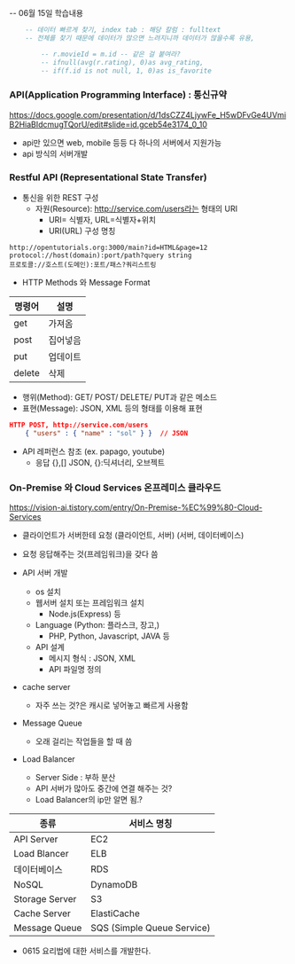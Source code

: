 -- 06월 15일 학습내용
```SQL
	-- 데이터 빠르게 찾기, index tab : 해당 칼럼 : fulltext
	-- 전체를 찾기 때문에 데이터가 많으면 느려지니까 데이터가 많을수록 유용,

		-- r.movieId = m.id -- 같은 걸 붙여라?
		-- ifnull(avg(r.rating), 0)as avg_rating,
        -- if(f.id is not null, 1, 0)as is_favorite
```

### API(Application Programming Interface) : 통신규약
https://docs.google.com/presentation/d/1dsCZZ4LjywFe_H5wDFvGe4UVmiB2HiaBIdcmugTQorU/edit#slide=id.gceb54e3174_0_10
  - api만 있으면 web, mobile 등등 다 하나의 서버에서 지원가능
  - api 방식의 서버개발

### Restful API (Representational State Transfer)
- 통신을 위한 REST 구성
  - 자원(Resource): http://service.com/users라는 형태의 URI
    - URI= 식별자, URL=식별자+위치
    - URI(URL) 구성 명칭  
```
http://opentutorials.org:3000/main?id=HTML&page=12  
protocol://host(domain):port/path?query string  
프로토콜://호스트(도메인):포트/패스?쿼리스트링
```
- HTTP Methods 와 Message Format  

|명령어|설명|
|--|--|
|get| 가져옴|
|post| 집어넣음|
|put| 업데이트|
|delete| 삭제|



- 행위(Method): GET/ POST/ DELETE/ PUT과 같은 메소드
- 표현(Message): JSON, XML 등의 형태를 이용해 표현  
```JSON
HTTP POST, http://service.com/users
    { "users" : { "name" : "sol" } }  // JSON
```
  - API 레퍼런스 참조 (ex. papago, youtube)
    - 응답 {},[] JSON, {}:딕셔너리, 오브젝트

### On-Premise 와 Cloud Services 온프레미스 클라우드  
https://vision-ai.tistory.com/entry/On-Premise-%EC%99%80-Cloud-Services	
  - 클라이언트가 서버한테 요청 (클라이언트, 서버) (서버, 데이터베이스)  
  - 요청 응답해주는 것(프레임워크)을 갖다 씀
  - API 서버 개발
  	- os 설치
  	- 웹서버 설치 또는 프레임워크 설치
  		- Node.js(Express) 등
  	- Language (Python: 플라스크, 장고,)
  		- PHP, Python, Javascript, JAVA 등
  	- API 설계
  		- 메시지 형식 : JSON, XML
  		- API 파일명 정의

  - cache server
      - 자주 쓰는 것?은 캐시로 넣어놓고 빠르게 사용함
    
  - Message Queue
      - 오래 걸리는 작업들을 할 때 씀

  - Load Balancer
      - Server Side : 부하 분산
      - API 서버가 많아도 중간에 연결 해주는 것?
      - Load Balancer의 ip만 알면 됨.?  

|종류|서비스 명칭|
|--|--|
API Server | EC2
Load Blancer | ELB
데이터베이스 | RDS
NoSQL | DynamoDB
Storage Server | S3
Cache Server | ElastiCache
Message Queue | SQS (Simple Queue Service)  

- 0615 요리법에 대한 서비스를 개발한다.
